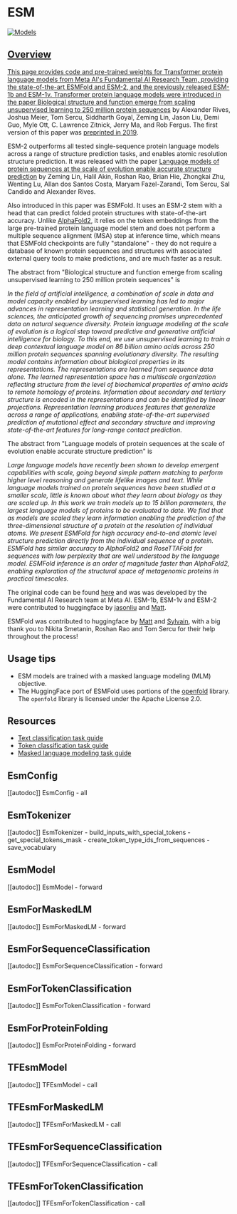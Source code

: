 <!--Copyright 2022 The HuggingFace Team. All rights reserved.

Licensed under the Apache License, Version 2.0 (the "License"); you may not use this file except in compliance with
the License. You may obtain a copy of the License at

http://www.apache.org/licenses/LICENSE-2.0

Unless required by applicable law or agreed to in writing, software distributed under the License is distributed on
an "AS IS" BASIS, WITHOUT WARRANTIES OR CONDITIONS OF ANY KIND, either express or implied. See the License for the
specific language governing permissions and limitations under the License.

⚠️ Note that this file is in Markdown but contain specific syntax for our doc-builder (similar to MDX) that may not be
rendered properly in your Markdown viewer.

-->

# ESM

<div class="flex flex-wrap space-x-1">
<a href="https://huggingface.co/models?filter=esm">
<img alt="Models" src="https://img.shields.io/badge/All_model_pages-esm-blueviolet">
</div>

## Overview

This page provides code and pre-trained weights for Transformer protein language models from Meta AI's Fundamental 
AI Research Team, providing the state-of-the-art ESMFold and ESM-2, and the previously released ESM-1b and ESM-1v.
Transformer protein language models were introduced in the paper [Biological structure and function emerge from scaling
unsupervised learning to 250 million protein sequences](https://www.pnas.org/content/118/15/e2016239118) by 
Alexander Rives, Joshua Meier, Tom Sercu, Siddharth Goyal, Zeming Lin, Jason Liu, Demi Guo, Myle Ott, 
C. Lawrence Zitnick, Jerry Ma, and Rob Fergus.
The first version of this paper was [preprinted in 2019](https://www.biorxiv.org/content/10.1101/622803v1?versioned=true).

ESM-2 outperforms all tested single-sequence protein language models across a range of structure prediction tasks,
and enables atomic resolution structure prediction.
It was released with the paper [Language models of protein sequences at the scale of evolution enable accurate
structure prediction](https://doi.org/10.1101/2022.07.20.500902) by Zeming Lin, Halil Akin, Roshan Rao, Brian Hie,
Zhongkai Zhu, Wenting Lu, Allan dos Santos Costa, Maryam Fazel-Zarandi, Tom Sercu, Sal Candido and Alexander Rives.

Also introduced in this paper was ESMFold. It uses an ESM-2 stem with a head that can predict folded protein
structures with state-of-the-art accuracy. Unlike [AlphaFold2](https://www.nature.com/articles/s41586-021-03819-2),
it relies on the token embeddings from the large pre-trained protein language model stem and does not perform a multiple
sequence alignment (MSA) step at inference time, which means that ESMFold checkpoints are fully "standalone" -
they do not require a database of known protein sequences and structures with associated external query tools
to make predictions, and are much faster as a result.


The abstract from 
"Biological structure and function emerge from scaling unsupervised learning to 250 
million protein sequences" is


*In the field of artificial intelligence, a combination of scale in data and model capacity enabled by unsupervised
learning has led to major advances in representation learning and statistical generation. In the life sciences, the
anticipated growth of sequencing promises unprecedented data on natural sequence diversity. Protein language modeling
at the scale of evolution is a logical step toward predictive and generative artificial intelligence for biology. To
this end, we use unsupervised learning to train a deep contextual language model on 86 billion amino acids across 250
million protein sequences spanning evolutionary diversity. The resulting model contains information about biological
properties in its representations. The representations are learned from sequence data alone. The learned representation
space has a multiscale organization reflecting structure from the level of biochemical properties of amino acids to
remote homology of proteins. Information about secondary and tertiary structure is encoded in the representations and
can be identified by linear projections. Representation learning produces features that generalize across a range of
applications, enabling state-of-the-art supervised prediction of mutational effect and secondary structure and
improving state-of-the-art features for long-range contact prediction.*


The abstract from
"Language models of protein sequences at the scale of evolution enable accurate structure prediction" is

*Large language models have recently been shown to develop emergent capabilities with scale, going beyond
simple pattern matching to perform higher level reasoning and generate lifelike images and text. While
language models trained on protein sequences have been studied at a smaller scale, little is known about
what they learn about biology as they are scaled up. In this work we train models up to 15 billion parameters,
the largest language models of proteins to be evaluated to date. We find that as models are scaled they learn
information enabling the prediction of the three-dimensional structure of a protein at the resolution of
individual atoms. We present ESMFold for high accuracy end-to-end atomic level structure prediction directly
from the individual sequence of a protein. ESMFold has similar accuracy to AlphaFold2 and RoseTTAFold for
sequences with low perplexity that are well understood by the language model. ESMFold inference is an
order of magnitude faster than AlphaFold2, enabling exploration of the structural space of metagenomic
proteins in practical timescales.*

The original code can be found [here](https://github.com/facebookresearch/esm) and was
was developed by the Fundamental AI Research team at Meta AI.
ESM-1b, ESM-1v and ESM-2 were contributed to huggingface by [jasonliu](https://huggingface.co/jasonliu)
and [Matt](https://huggingface.co/Rocketknight1).

ESMFold was contributed to huggingface by [Matt](https://huggingface.co/Rocketknight1) and
[Sylvain](https://huggingface.co/sgugger), with a big thank you to Nikita Smetanin, Roshan Rao and Tom Sercu for their
help throughout the process!

## Usage tips

- ESM models are trained with a masked language modeling (MLM) objective.
- The HuggingFace port of ESMFold uses portions of the [openfold](https://github.com/aqlaboratory/openfold) library. The `openfold` library is licensed under the Apache License 2.0.

## Resources

- [Text classification task guide](../tasks/sequence_classification)
- [Token classification task guide](../tasks/token_classification)
- [Masked language modeling task guide](../tasks/masked_language_modeling)

## EsmConfig

[[autodoc]] EsmConfig
    - all

## EsmTokenizer

[[autodoc]] EsmTokenizer
    - build_inputs_with_special_tokens
    - get_special_tokens_mask
    - create_token_type_ids_from_sequences
    - save_vocabulary

<frameworkcontent>
<pt>

## EsmModel

[[autodoc]] EsmModel
    - forward

## EsmForMaskedLM

[[autodoc]] EsmForMaskedLM
    - forward

## EsmForSequenceClassification

[[autodoc]] EsmForSequenceClassification
    - forward

## EsmForTokenClassification

[[autodoc]] EsmForTokenClassification
    - forward

## EsmForProteinFolding

[[autodoc]] EsmForProteinFolding
    - forward

</pt>
<tf>

## TFEsmModel

[[autodoc]] TFEsmModel
    - call

## TFEsmForMaskedLM

[[autodoc]] TFEsmForMaskedLM
    - call

## TFEsmForSequenceClassification

[[autodoc]] TFEsmForSequenceClassification
    - call

## TFEsmForTokenClassification

[[autodoc]] TFEsmForTokenClassification
    - call

</tf>
</frameworkcontent>
